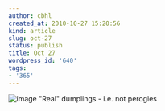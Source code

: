 ```yaml
---
author: cbhl
created_at: 2010-10-27 15:20:56
kind: article
slug: oct-27
status: publish
title: Oct 27
wordpress_id: '640'
tags:
- '365'
---
```


![image](http://blog.azuresky.ca/blog/wp-content/uploads/2010/10/wpid-IMG_20101027_151900.jpg)
"Real" dumplings - i.e. not perogies
